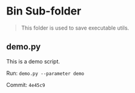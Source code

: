 # Bin Sub-folder
> This folder is used to save executable utils.

## demo.py
This is a demo script.

Run: `demo.py --parameter demo`

Commit: `4e45c9`